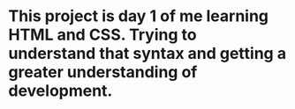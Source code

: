 # This project is day 1 of me learning HTML and CSS. Trying to understand that syntax and getting a greater understanding of development.